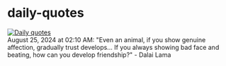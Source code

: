 # daily-quotes
[![Daily quotes](https://github.com/ceepu8/daily-quotes/actions/workflows/daily-quote.yml/badge.svg)](https://github.com/ceepu8/daily-quotes/actions/workflows/daily-quote.yml)<br/>
August 25, 2024 at 02:10 AM: "Even an animal, if you show genuine affection, gradually trust develops... If you always showing bad face and beating, how can you develop friendship?" - Dalai Lama
